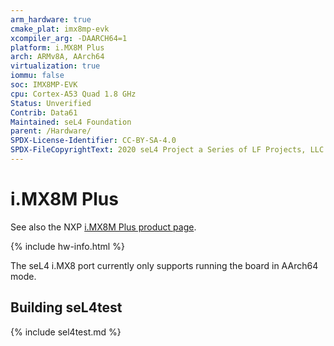 ```yaml
---
arm_hardware: true
cmake_plat: imx8mp-evk
xcompiler_arg: -DAARCH64=1
platform: i.MX8M Plus
arch: ARMv8A, AArch64
virtualization: true
iommu: false
soc: IMX8MP-EVK
cpu: Cortex-A53 Quad 1.8 GHz
Status: Unverified
Contrib: Data61
Maintained: seL4 Foundation
parent: /Hardware/
SPDX-License-Identifier: CC-BY-SA-4.0
SPDX-FileCopyrightText: 2020 seL4 Project a Series of LF Projects, LLC.
---
```


# i.MX8M Plus

See also the NXP [i.MX8M Plus product
page](https://www.nxp.com/design/design-center/development-boards-and-designs/8MPLUSLPD4-EVK).

{% include hw-info.html %}

The seL4 i.MX8 port currently only supports running the board in AArch64 mode.

## Building seL4test

{% include sel4test.md %}

